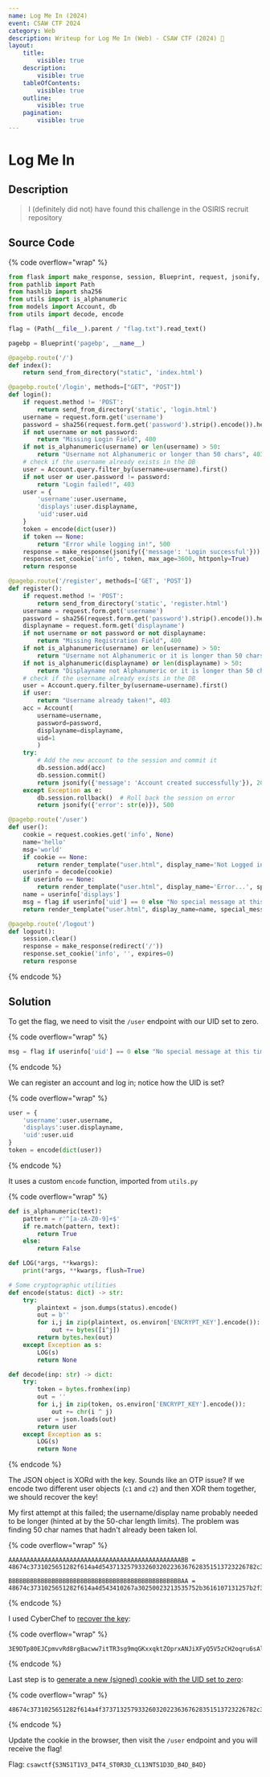```yaml
---
name: Log Me In (2024)
event: CSAW CTF 2024
category: Web
description: Writeup for Log Me In (Web) - CSAW CTF (2024) 💜
layout:
    title:
        visible: true
    description:
        visible: true
    tableOfContents:
        visible: true
    outline:
        visible: true
    pagination:
        visible: true
---
```


# Log Me In

## Description

> I (definitely did not) have found this challenge in the OSIRIS recruit repository

## Source Code

{% code overflow="wrap" %}

```python
from flask import make_response, session, Blueprint, request, jsonify, render_template, redirect, send_from_directory
from pathlib import Path
from hashlib import sha256
from utils import is_alphanumeric
from models import Account, db
from utils import decode, encode

flag = (Path(__file__).parent / "flag.txt").read_text()

pagebp = Blueprint('pagebp', __name__)

@pagebp.route('/')
def index():
    return send_from_directory("static", 'index.html')

@pagebp.route('/login', methods=["GET", "POST"])
def login():
    if request.method != 'POST':
        return send_from_directory('static', 'login.html')
    username = request.form.get('username')
    password = sha256(request.form.get('password').strip().encode()).hexdigest()
    if not username or not password:
        return "Missing Login Field", 400
    if not is_alphanumeric(username) or len(username) > 50:
        return "Username not Alphanumeric or longer than 50 chars", 403
    # check if the username already exists in the DB
    user = Account.query.filter_by(username=username).first()
    if not user or user.password != password:
        return "Login failed!", 403
    user = {
        'username':user.username,
        'displays':user.displayname,
        'uid':user.uid
    }
    token = encode(dict(user))
    if token == None:
        return "Error while logging in!", 500
    response = make_response(jsonify({'message': 'Login successful'}))
    response.set_cookie('info', token, max_age=3600, httponly=True)
    return response

@pagebp.route('/register', methods=['GET', 'POST'])
def register():
    if request.method != 'POST':
        return send_from_directory('static', 'register.html')
    username = request.form.get('username')
    password = sha256(request.form.get('password').strip().encode()).hexdigest()
    displayname = request.form.get('displayname')
    if not username or not password or not displayname:
        return "Missing Registration Field", 400
    if not is_alphanumeric(username) or len(username) > 50:
        return "Username not Alphanumeric or it is longer than 50 chars", 403
    if not is_alphanumeric(displayname) or len(displayname) > 50:
        return "Displayname not Alphanumeric or it is longer than 50 chars", 403
    # check if the username already exists in the DB
    user = Account.query.filter_by(username=username).first()
    if user:
        return "Username already taken!", 403
    acc = Account(
        username=username,
        password=password,
        displayname=displayname,
        uid=1
        )
    try:
        # Add the new account to the session and commit it
        db.session.add(acc)
        db.session.commit()
        return jsonify({'message': 'Account created successfully'}), 201
    except Exception as e:
        db.session.rollback()  # Roll back the session on error
        return jsonify({'error': str(e)}), 500

@pagebp.route('/user')
def user():
    cookie = request.cookies.get('info', None)
    name='hello'
    msg='world'
    if cookie == None:
        return render_template("user.html", display_name='Not Logged in!', special_message='Nah')
    userinfo = decode(cookie)
    if userinfo == None:
        return render_template("user.html", display_name='Error...', special_message='Nah')
    name = userinfo['displays']
    msg = flag if userinfo['uid'] == 0 else "No special message at this time..."
    return render_template("user.html", display_name=name, special_message=msg)

@pagebp.route('/logout')
def logout():
    session.clear()
    response = make_response(redirect('/'))
    response.set_cookie('info', '', expires=0)
    return response
```

{% endcode %}

## Solution

To get the flag, we need to visit the `/user` endpoint with our UID set to zero.

{% code overflow="wrap" %}

```python
msg = flag if userinfo['uid'] == 0 else "No special message at this time..."
```

{% endcode %}

We can register an account and log in; notice how the UID is set?

{% code overflow="wrap" %}

```python
user = {
	'username':user.username,
	'displays':user.displayname,
	'uid':user.uid
}
token = encode(dict(user))
```

{% endcode %}

It uses a custom `encode` function, imported from `utils.py`

{% code overflow="wrap" %}

```python
def is_alphanumeric(text):
    pattern = r'^[a-zA-Z0-9]+$'
    if re.match(pattern, text):
        return True
    else:
        return False

def LOG(*args, **kwargs):
    print(*args, **kwargs, flush=True)

# Some cryptographic utilities
def encode(status: dict) -> str:
    try:
        plaintext = json.dumps(status).encode()
        out = b''
        for i,j in zip(plaintext, os.environ['ENCRYPT_KEY'].encode()):
            out += bytes([i^j])
        return bytes.hex(out)
    except Exception as s:
        LOG(s)
        return None

def decode(inp: str) -> dict:
    try:
        token = bytes.fromhex(inp)
        out = ''
        for i,j in zip(token, os.environ['ENCRYPT_KEY'].encode()):
            out += chr(i ^ j)
        user = json.loads(out)
        return user
    except Exception as s:
        LOG(s)
        return None
```

{% endcode %}

The JSON object is XORd with the key. Sounds like an OTP issue? If we encode two different user objects (`c1` and `c2`) and then XOR them together, we should recover the key!

My first attempt at this failed; the username/display name probably needed to be longer (hinted at by the 50-char length limits). The problem was finding 50 char names that hadn't already been taken lol.

{% code overflow="wrap" %}

```
AAAAAAAAAAAAAAAAAAAAAAAAAAAAAAAAAAAAAAAAAAAAAAAABB = 48674c3731025651282f614a4d5437132579332603202236367628351513723226782c30060a3939302a351b0e313339000f0b28190738107417743b0209702d535e551417281f1c2114361540494e6b36767573360e340e02122a25181b251370220a05280c0d0a083923112904280f3b247604247231760a25071523360c733330114a55604c0f02724d6e7027

BBBBBBBBBBBBBBBBBBBBBBBBBBBBBBBBBBBBBBBBBBBBBBBBAA = 48674c3731025651282f614a4d543410267a30250023213535752b3616107131257b2f3305093a3a332936180d32303a030c082b1a043b1377147738010a732e535e551417281f1c2114361540494e6b35757670350d370d011129261b182610732109062b0f0e090b3a20122a072b0c38277507277132750926041620350f703033114a55604c0f02724d6e7027
```

{% endcode %}

I used CyberChef to [recover the key](<https://gchq.github.io/CyberChef/#recipe=From_Hex('Auto'/disabled)XOR(%7B'option':'Hex','string':'48674c3731025651282f614a4d5437132579332603202236367628351513723226782c30060a3939302a351b0e313339000f0b28190738107417743b0209702d535e551417281f1c2114361540494e6b36767573360e340e02122a25181b251370220a05280c0d0a083923112904280f3b247604247231760a25071523360c733330114a55604c0f02724d6e7027'%7D,'Standard',false)&input=eyJ1c2VybmFtZSI6ICJBQUFBQUFBQUFBQUFBQUFBQUFBQUFBQUFBQUFBQUFBQUFBQUFBQUFBQUFBQUFBQUFCQiIsICJkaXNwbGF5cyI6ICJBQUFBQUFBQUFBQUFBQUFBQUFBQUFBQUFBQUFBQUFBQUFBQUFBQUFBQUFBQUFBQUFCQiIsICJ1aWQiOiAwfQ&oeol=FF>):

{% code overflow="wrap" %}

```
3E9DTp80EJCpmvvRd8rgBacww7itTR3sg9mqGKxxqktZOprxANJiXFyQ5V5zCH2oqru6sAllMuOfbsnIw742wOuOCSkdYZdR1cKDiMLKIxbPhEiNze7Ee3p7KdFTbwM2qr3fuB9ffPwN@Z
```

{% endcode %}

Last step is to [generate a new (signed) cookie with the UID set to zero](<https://gchq.github.io/CyberChef/#recipe=From_Hex('Auto'/disabled)XOR(%7B'option':'Latin1','string':'3E9DTp80EJCpmvvRd8rgBacww7itTR3sg9mqGKxxqktZOprxANJiXFyQ5V5zCH2oqru6sAllMuOfbsnIw742wOuOCSkdYZdR1cKDiMLKIxbPhEiNze7Ee3p7KdFTbwM2qr3fuB9ffPwN@Z'%7D,'Standard',false)To_Hex('None',0)&input=eyJ1c2VybmFtZSI6IkFBQUFBQUFBQUFBQUFBQUFBQUFBQUFBQUFBQUFBQUFBQUFBQUFBQUFBQUFBQUFBQUJCIiwiZGlzcGxheXMiOiJBQUFBQUFBQUFBQUFBQUFBQUFBQUFBQUFBQUFBQUFBQUFBQUFBQUFBQUFBQUFBQUFCQiIsInVpZCI6MH0&oeol=FF>):

{% code overflow="wrap" %}

```
48674c3731025651282f614a4f3737132579332603202236367628351513723226782c30060a3939302a351b0e313339000f0b28190738107417743b020a704d5d50115f0031000d34066d5c40322f0836767573360e340e02122a25181b251370220a05280c0d0a083923112904280f3b247604247231760a25071523350f105d50460f116003561b
```

{% endcode %}

Update the cookie in the browser, then visit the `/user` endpoint and you will receive the flag!

Flag: `csawctf{S3NS1T1V3_D4T4_ST0R3D_CL13NTS1D3D_B4D_B4D}`
